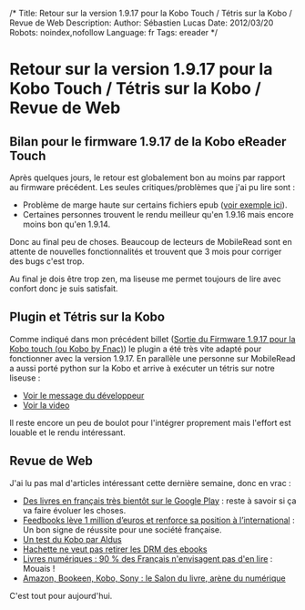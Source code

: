 /*
Title: Retour sur la version 1.9.17 pour la Kobo Touch / Tétris sur la Kobo / Revue de Web
Description: 
Author: Sébastien Lucas
Date: 2012/03/20
Robots: noindex,nofollow
Language: fr
Tags: ereader
*/
# Retour sur la version 1.9.17 pour la Kobo Touch / Tétris sur la Kobo / Revue de Web

## Bilan pour le firmware 1.9.17 de la Kobo eReader Touch
Après quelques jours, le retour est globalement bon au moins par rapport au firmware précédent. Les seules critiques/problèmes que j'ai pu lire sont :

* Problème de marge haute sur certains fichiers epub ([voir exemple ici](http://www.mobileread.com/forums/showpost.php?p=2008134&postcount=36)).
* Certaines personnes trouvent le rendu meilleur qu'en 1.9.16 mais encore moins bon qu'en 1.9.14.

Donc au final peu de choses. Beaucoup de lecteurs de MobileRead sont en attente de nouvelles fonctionnalités et trouvent que 3 mois pour corriger des bugs c'est trop.

Au final je dois être trop zen, ma liseuse me permet toujours de lire avec confort donc je suis satisfait.

## Plugin et Tétris sur la Kobo

Comme indiqué dans mon précédent billet ([Sortie du Firmware 1.9.17 pour la Kobo touch (ou Kobo by Fnac)](/blog/kobo-ereader-touch-12)) le plugin a été très vite adapté pour fonctionner avec la version 1.9.17. En parallèle une personne sur MobileRead a aussi porté python sur la Kobo et arrive à exécuter un tétris sur notre liseuse :

* [Voir le message du développeur](http://www.mobileread.com/forums/showpost.php?p=2010251&postcount=3)
* [Voir la video](http://www.youtube.com/watch?v=1jtbbcFhvec)

Il reste encore un peu de boulot pour l'intégrer proprement mais l'effort est louable et le rendu intéressant.

## Revue de Web

J'ai lu pas mal d'articles intéressant cette dernière semaine, donc en vrac :

* [Des livres en français très bientôt sur le Google Play](http://www.frandroid.com/actualites-generales/96349_des-livres-en-francais-tres-bientot-sur-le-google-play/) : reste à savoir si ça va faire évoluer les choses.
* [Feedbooks lève 1 million d’euros et renforce sa position à l’international](http://www.ebouquin.fr/2012/03/17/feedbooks-leve-1-million-deuros-et-renforce-sa-position-a-linternational/) : Un bon signe de réussite pour une société française.
* [Un test du Kobo par Aldus](http://aldus2006.typepad.fr/mon_weblog/2012/03/kobo-by-fnac-test-complet.html)
* [Hachette ne veut pas retirer les DRM des ebooks](http://www.numerama.com/magazine/22053-hachette-ne-veut-pas-retirer-les-drm-des-ebooks.html)
* [Livres numériques : 90 % des Français n'envisagent pas d'en lire](http://www.pcinpact.com/news/69654-livres-numeriques-francais-liseuses-papier.htm) : Mouais !
* [Amazon, Bookeen, Kobo, Sony : le Salon du livre, arène du numérique](http://www.actualitte.com/actualite/lecture-numerique/acteurs-numeriques/amazon-bookeen-kobo-sony-le-salon-du-livre-arene-du-numerique-32842.htm)

C'est tout pour aujourd'hui.

